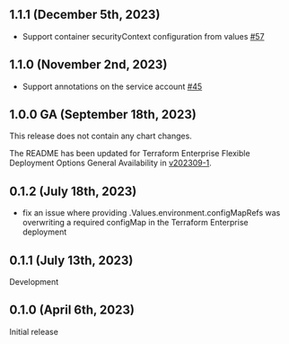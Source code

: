 ## 1.1.1 (December 5th, 2023)
* Support container securityContext configuration from values [#57](https://github.com/hashicorp/terraform-enterprise-helm/pull/57) 

## 1.1.0 (November 2nd, 2023)
* Support annotations on the service account [#45](https://github.com/hashicorp/terraform-enterprise-helm/pull/45)

## 1.0.0 GA (September 18th, 2023)
This release does not contain any chart changes.

The README has been updated for Terraform Enterprise Flexible Deployment Options General Availability in [v202309-1](https://developer.hashicorp.com/terraform/enterprise/releases/2023/v202309-1).

## 0.1.2 (July 18th, 2023)
* fix an issue where providing .Values.environment.configMapRefs was overwriting a required configMap in the Terraform Enterprise deployment

## 0.1.1 (July 13th, 2023)
Development

## 0.1.0 (April 6th, 2023)
Initial release
